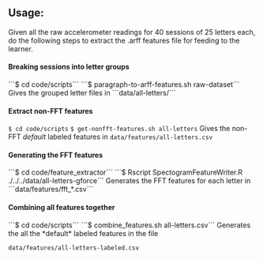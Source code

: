 Usage:
--

Given all the raw accelerometer readings for 40 sessions of 25 letters
each, do the following steps to extract the .arff features file for
feeding to the learner.

<h4>Breaking sessions into letter groups</h4> ```$ cd code/scripts```
```$ paragraph-to-arff-features.sh raw-dataset``` Gives the grouped
letter files in ```data/all-letters/``` <h4>Extract non-FFT
features</h4>

```$ cd code/scripts``` ```$ get-nonfft-features.sh all-letters```
Gives the non-FFT *default* labeled features in
```data/features/all-letters.csv```

<h4> Generating the FFT features</h4> ```$ cd
code/feature_extractor``` ```$ Rscript SpectogramFeatureWriter.R
./../../data/all-letters-gforce``` Generates the FFT features for each
letter in ```data/features/fft_*.csv```

<h4> Combining all features together </h4> ```$ cd code/scripts```
```$ combine_features.sh all-letters.csv``` Generates the all the
*default* labeled features in the file

```data/features/all-letters-labeled.csv```
